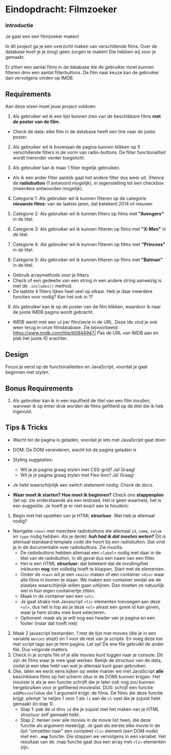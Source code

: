 # Eindopdracht: Filmzoeker

### Introductie

Je gaat een een filmzoeker maken!

In dit project ga je een overzicht maken van verschillende films. Over de database hoef je je (nog) geen zorgen te maken! Die hebben wij voor je gemaakt.

Er zitten een aantal films in de database die de gebruiker moet kunnen filteren dmv een aantal filterbuttons. De film naar keuze kan de gebruiker dan vervolgens vinden op IMDB.

## Requirements

Aan deze eisen moet jouw project voldoen:

1. Als gebruiker wil ik een lijst kunnen zien van de beschikbare films **met de poster van de film.**

- Check de data: elke film in de database heeft een link naar de juiste poster.

2. Als gebruiker wil ik bovenaan de pagina kunnen klikken op 5 verschillende filters in de vorm van radio-buttons. De filter functionaliteit wordt hieronder verder toegelicht.

3. Als gebruiker kan ik maar 1 filter tegelijk gebruiken.

- Als ik een ander filter aanklik gaat het andere filter dus weer uit. (Hence de **radiobutton** (1 antwoord mogelijk), in tegenstelling tot een checkbox (meerdere antwoorden mogelijk).

4. Categorie 1: Als gebruiker wil ik kunnen filteren op de categorie **nieuwste films**: van de laatste jaren, dat betekent 2014 of nieuwer.

5. Categorie 2: Als gebruiker wil ik kunnen filters op films met **"Avengers"** in de titel.

6. Categorie 3: Als gebruiker wil ik kunnen filteren op films met **"X-Men"** in de titel.

7. Categorie 4: Als gebruiker wil ik kunnen filteren op films met **"Princess"** in de titel.

8. Categorie 5: Als gebruiker wil ik kunnen filteren op films met **"Batman"** in de titel.

- Gebruik arraymethods voor je filters
- Check of een gedeelte van een string in een andere string aanwezig is met de `.includes()` method.
- De laatste 4 filters lijken heel veel op elkaar. Heb je daar meerdere functies voor nodig? Kan het ook in 1?

9. Als gebruiker kan ik op de poster van de film klikken, waardoor ik naar de juiste IMDB pagina wordt gebracht.

- IMDB werkt met een `id` per film/serie in de URL. Deze ids vind je ook weer terug in onze filmdatabase. Zie bijvoorbeeld: https://www.imdb.com/title/tt0944947/ Pas de URL van IMDB aan en plak het juiste ID erachter.

## Design

Focus je eerst op de functionaliteiten en JavaScript, voordat je gaat beginnen met stylen.

## Bonus Requirements

1. Als gebruiker kan ik in een inputfield de titel van een film invullen, wanneer ik op enter druk worden de films gefilterd op de titel die ik heb ingevuld.

## Tips & Tricks

- Wacht tot de pagina is geladen, voordat je iets met JavaScript gaat doen
- DOM: De DOM veranderen, wacht tot de pagina geladen is
- Styling suggesties:

  - Wil je je pagina graag stylen met CSS-grid? Ja! Graag!
  - Wil je je pagina graag stylen met Flex-box? Ja! Graag!

- Je hebt waarschijnlijk een switch statement nodig. Check de docs.

- **Waar moet ik starten? Hoe moet ik beginnen?** Check ons **stappenplan** (let op: zie onderstaande als een leidraad. Het is geen waarheid, het is een suggestie. Je hoeft je er niet exact aan te houden):

1. Begin met het opzetten van je HTML **structuur**. Wat heb je allemaal nodig?

- Navigatie `<nav>` met meerdere radiobuttons die allemaal `id`, `name`, `value` en `type` nodig hebben. Als je denkt: _**huh had ik dat moeten weten?**_ Dit is allemaal standaard template code die hoort bij een radiobutton. Dat vind je in de documentatie over radiobuttons. Zie mozilla.
  - De radiobuttons hebben allemaal een `<label>` nodig met daar in de titel van de radiobutton, in dit geval dus een naam van een filter.
  - Het is een HTML **structuur:** dat betekent dat de invulling/het inkleuren **nog** niet volledig hoeft te kloppen. Start met de elementen.
  - Onder de `<nav>` wil je een `<main>` maken of een container `<div>` waar alle films in komen te staan. We maken een container omdat we de plaatjes waarschijnlijk willen gaan uitlijnen. Dan moeten ze natuurlijk wel in hun eigen containertje zitten.
  - Maak in de container een een `<ul>`.
  - Je gaat straks met Javascript `<li>` elementen toevoegen aan deze `<ul>`, dus het is top als je deze `<ul>` alvast een goeie id kan geven, waar je hem straks mee kunt selecteren.
  - Optioneel: maak als je wilt nog een header van je pagina en een footer (maar dat hoeft niet)

2. Maak 2 javascript bestanden, 1 met de lijst met movies (die je in een variable `movies` stopt) en 1 voor de rest van je scripts. En voeg deze toe met script tags aan je html pagina. Let op! De ene file gebruikt de ander file. Dus volgorde matters.
3. Check in je scripts file of je alle movies kunt loggen naar je console. Dit zijn de films waar je mee gaat werken. Bekijk de structuur van de data, zodat je een idee hebt van wat je allemaal kunt gaan gebruiken.
4. Oke, laten we eerst eens kijken op welke manier we met JavaScript **alle** beschikbare films op het scherm (dus in de DOM) kunnen krijgen. Het mooiste is als je een functie schrijft die je later ook nog zou kunnen hergebruiken voor je gefiltered movieslist. DUS: schrijf een functie `addMoviesToDom` die 1 argument krijgt: de films. De films die deze functie krijgt, plempt 'ie netjes 1 voor 1 als `li` aan de `ul` vast die je zojuist hebt gemaakt (in stap 1).
   - Stap 1: pak de ul dmv `id` die je zojuist met het maken van je HTML structuur zelf gemaakt hebt.
   - Stap 2: itereer over alle movies in de movie list heen, die deze functie als argument meekrijgt. Je gaat als eerste elke movie in de lijst "omzetten naar" een compleet `<li>` element (een DOM node) met een **`.map`** functie. Die stoppen we vervolgens in een variabel. Het resultaat van de .map functie gaat dus een array met `<li>` elementen zijn.

